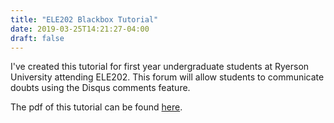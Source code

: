 ```yaml
---
title: "ELE202 Blackbox Tutorial"
date: 2019-03-25T14:21:27-04:00
draft: false
---
```


I've created this tutorial for first year undergraduate students at Ryerson University attending ELE202. This forum will allow students to communicate doubts using the Disqus comments feature. 

The pdf of this tutorial can be found [here](https://github.com/nabsabraham/my-website/blob/master/static/files/tut.pdf).
